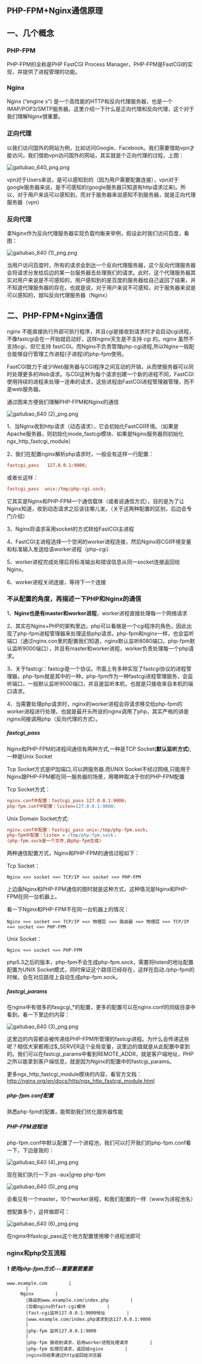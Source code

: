 ## PHP-FPM+Nginx通信原理

## 一、几个概念

### PHP-FPM
PHP-FPM的全称是PHP FastCGI Process Manager，PHP-FPM是FastCGI的实现，并提供了进程管理的功能。 

### Nginx
Nginx (“engine x”) 是一个高性能的HTTP和反向代理服务器，也是一个IMAP/POP3/SMTP服务器。这里介绍一下什么是正向代理和反向代理，这个对于我们理解Nginx很重要。

### 正向代理

以我们访问国外的网站为例，比如访问Google、Facebook。我们需要借助vpn才能访问，我们借助vpn访问国外的网站，其实就是个正向代理的过程，上图： 

![gaitubao_640_png.png](https://pic.imgdb.cn/item/61243ab944eaada73948fded.png)

vpn对于Users来说，是可以感知到的（因为用户需要配置连接），vpn对于google服务器来说，是不可感知的(google服务器只知道有http请求过来)。所以，对于用户来说可以感知到，而对于服务器来说感知不到服务器，就是正向代理服务器（vpn） 

### 反向代理
拿Nginx作为反向代理服务器实现负载均衡来举例，假设此时我们访问百度，看图： 

![gaitubao_640 (1)_png.png](https://pic.imgdb.cn/item/61243ae544eaada739492cc1.png)

当用户访问百度时，所有的请求会到达一个反向代理服务器，这个反向代理服务器会将请求分发给后边的某一台服务器去处理我们的请求。此时，这个代理服务器其实对用户来说是不可感知的，用户感知到的是百度的服务器给自己返回了结果，并不知道代理服务器的存在。也就是说，对于用户来说不可感知，对于服务器来说是可以感知的，就叫反向代理服务器（Nginx） 

## 二、PHP-FPM+Nginx通信

nginx 不能直接执行外部可执行程序，并且cgi是接收到请求时才会启动cgi进程，不像fastcgi会在一开始就启动好，这样nginx天生是不支持 cgi 的。nginx 虽然不支持cgi，但它支持 fastCGI。而Nginx不负责管理php-cgi进程,所以Nginx一般配合能够自行管理工作进程(子进程)的php-fpm使用。

FastCGI致力于减少Web服务器与CGI程序之间互动的开销，从而使服务器可以同时处理更多的Web请求。与CGI这种为每个请求创建一个新的进程不同，FastCGI使用持续的进程来处理一连串的请求，这些进程由FastCGI进程管理器管理，而不是web服务器。 

通过图来方便我们理解PHP-FPM和Nginx的通信 

![gaitubao_640 (2)_png.png](https://pic.imgdb.cn/item/61243b1b44eaada739496752.png)

1、当Nginx收到http请求（动态请求），它会初始化FastCGI环境。（如果是Apache服务器，则初始化mode_fastcgi模块、如果是Nginx服务器则初始化ngx_http_fastcgi_module）

2、我们在配置nginx解析php请求时，一般会有这样一行配置： 

```ini
fastcgi_pass   127.0.0.1:9000;
```
或者长这样： 
```ini
fastcgi_pass  unix:/tmp/php-cgi.sock;
```

它其实是Nginx和PHP-FPM一个通信载体（或者说通信方式），目的是为了让Nginx知道，收到动态请求之后该往哪儿发。（关于这两种配置的区别，后边会专门介绍）

3、Nginx将请求采用socket的方式转给FastCGI主进程

4、FastCGI主进程选择一个空闲的worker进程连接，然后Nginx将CGI环境变量和标准输入发送给该worker进程（php-cgi）

5、worker进程完成处理后将标准输出和错误信息从同一socket连接返回给Nginx。

6、worker进程关闭连接，等待下一个连接 


### 不从配置的角度，再描述一下PHP和Nginx的通信 

1、**Nginx也是有master和worker进程**，worker进程直接处理每一个网络请求

2、其实在Nginx+PHP的架构里边，php可以看做是一个cgi程序的角色，因此出现了php-fpm进程管理器来处理这些php请求。php-fpm和nginx一样，也会监听端口（通过nginx.con里的配置我们知道，nginx默认监听8080端口，php-fpm默认监听9000端口），并且有master和worker进程，worker负责处理每一个php请求。

3、关于fastcgi：fastcgi是一个协议。市面上有多种实现了fastcgi协议的进程管理器，php-fpm就是其中的一种。php-fpm作为一种fastcgi进程管理服务，会监听端口，一般默认监听9000端口，并且是监听本机，也就是只接收来自本机的端口请求。

4、当需要处理php请求时，nginx的worker进程会将请求移交给php-fpm的worker进程进行处理，也就是最开头所说的nginx调用了php，其实严格的讲是nginx间接调用php（反向代理的方式）。

##### fastcgi_pass

Nginx和PHP-FPM的进程间通信有两种方式,一种是TCP Socket(**默认监听方式**),一种是Unix Socket

Tcp Socket方式是IP加端口,可以跨服务器.而UNIX Socket不经过网络,只能用于Nginx跟PHP-FPM都在同一服务器的场景，用哪种取决于你的PHP-FPM配置

Tcp Socket方式：

```ini
nginx.conf中配置：fastcgi_pass 127.0.0.1:9000;
php-fpm.conf中配置：listen=127.0.0.1:9000;
```

Unix Domain Socket方式:
```ini
nginx.conf中配置：fastcgi_pass unix:/tmp/php-fpm.sock;
php-fpm中配置：listen = /tmp/php-fpm.sock；
(php-fpm.sock是一个文件,由php-fpm生成)
```

两种通信配置方式，Nginx和PHP-FPM的通信过程如下：

Tcp Socket：
```
Nginx <=> socket <=> TCP/IP <=> socket <=> PHP-FPM
```
上边画Nginx和PHP-FPM通信的图时就是这种方式，这种情况是Nginx和PHP-FPM在同一台机器上。

看一下Nginx和PHP-FPM不在同一台机器上的情况： 
```
Nginx <=> socket <=> TCP/IP <=> 物理层 <=> 路由器 <=> 物理层 <=> TCP/IP <=> socket <=> PHP-FPM
```

Unix Socket： 
```
Nginx <=> socket <=> PHP-FPM
```

php5.3之后的版本，php-fpm不会生成php-fpm.sock，需要将listen的地址配置配置为UNIX Socket模式，同时保证这个路径已经存在，这样在启动./php-fpm的时候，会在对应路径上自动生成php-fpm.sock。

##### fastcgi_params

在nginx中有很多的fasgcgi_*的配置，更多的配置可以在nginx.conf的同级目录中看到，看一下里边的内容： 

![gaitubao_640 (3)_png.png](https://pic.imgdb.cn/item/61243dfc44eaada7394c6928.png)

这里边的内容都会被传递给PHP-FPM所管理的fastcgi进程。为什么会传递这些呢？相信大家都用过$_SERVER这个全局变量，这里边的值就是从此配置中拿到的。我们可以在fastcgi_params中看到REMOTE_ADDR，就是客户端地址，PHP之所以能拿到客户端信息，就是因为Nginx的配置中的fastcgi_params。

更多ngx_http_fastcgi_module模块的内容，看官方文档：
http://nginx.org/en/docs/http/ngx_http_fastcgi_module.html


##### php-fpm.conf配置 
熟悉php-fpm的配置，能帮助我们优化服务器性能 

##### PHP-FPM进程池 

php-fpm.conf中默认配置了一个进程池，我们可以打开我们的php-fpm.conf看一下，下边是我的：

![gaitubao_640 (4)_png.png](https://pic.imgdb.cn/item/61250f6044eaada7391b5b70.png)

现在我们执行一下:ps -aux|grep php-fpm

![gaitubao_640 (5)_png.png](https://pic.imgdb.cn/item/61250f7b44eaada7391b9bcb.png)

会看见有一个master，10个worker进程，和我们配置的一样（www为进程池名） 

想配置多个，这样做即可：

![gaitubao_640 (6)_png.png](https://pic.imgdb.cn/item/61250fc744eaada7391c44eb.png)

在nginx中fastcgi_pass这个地方配置使用哪个进程池即可 

### nginx和php交互流程

##### 1 使用php-fpm方式---重要重要重要

```
www.example.com        |
       |
     Nginx        |
       |路由到www.example.com/index.php        |
       |加载nginx的fast-cgi模块        |
       |fast-cgi监听127.0.0.1:9000地址        |
       |www.example.com/index.php请求到达127.0.0.1:9000
       |
       |php-fpm 监听127.0.0.1:9000
       |
       |php-fpm 接收到请求，启用worker进程处理请求        |
       |php-fpm 处理完请求，返回给nginx        |
       |nginx将结果通过http返回给浏览器
```